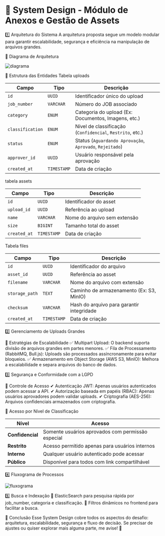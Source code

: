 # 📌 **System Design - Módulo de Anexos e Gestão de Assets**

1️⃣ Arquitetura do Sistema
A arquitetura proposta segue um modelo modular para garantir escalabilidade, segurança e eficiência na manipulação de arquivos grandes.

📌 Diagrama de Arquitetura

![diagrama](https://github.com/user-attachments/assets/e21ad401-23d8-490b-80a1-8dc5ea205dc6)

📌 Estrutura das Entidades
Tabela uploads

| Campo         | Tipo        | Descrição                                           |
|--------------|------------|------------------------------------------------------|
| `id`         | `UUID`      | Identificador único do upload                      |
| `job_number` | `VARCHAR`   | Número do JOB associado                            |
| `category`   | `ENUM`      | Categoria do upload (Ex: Documentos, Imagens, etc.)|
| `classification` | `ENUM`  | Nível de classificação (`Confidencial`, `Restrito`, etc.) |
| `status`     | `ENUM`      | Status (`Aguardando Aprovação`, `Aprovado`, `Rejeitado`) |
| `approver_id` | `UUID`     | Usuário responsável pela aprovação                 |
| `created_at` | `TIMESTAMP` | Data de criação                                    |


tabela assets

| Campo      | Tipo      | Descrição                                    |
|-----------|---------|--------------------------------------------|
| `id`      | `UUID`  | Identificador do asset                     |
| `upload_id` | `UUID`  | Referência ao upload                     |
| `name`    | `VARCHAR` | Nome do arquivo sem extensão             |
| `size`    | `BIGINT`  | Tamanho total do asset                   |
| `created_at` | `TIMESTAMP` | Data de criação                    |


Tabela files

| Campo        | Tipo      | Descrição                                    |
|-------------|---------|--------------------------------------------|
| `id`        | `UUID`  | Identificador do arquivo                  |
| `asset_id`  | `UUID`  | Referência ao asset                       |
| `filename`  | `VARCHAR` | Nome do arquivo com extensão            |
| `storage_path` | `TEXT` | Caminho de armazenamento (Ex: S3, MinIO) |
| `checksum`  | `VARCHAR` | Hash do arquivo para garantir integridade |
| `created_at` | `TIMESTAMP` | Data de criação                    |


2️⃣ Gerenciamento de Uploads Grandes

🔹 Estratégias de Escalabilidade
✅ Multipart Upload: O backend suporta divisão de arquivos grandes em partes menores.
✅ Fila de Processamento (RabbitMQ, Bull.js): Uploads são processados assíncronamente para evitar bloqueios.
✅ Armazenamento em Object Storage (AWS S3, MinIO): Melhora a escalabilidade e separa arquivos do banco de dados.

3️⃣ Segurança e Conformidade com a LGPD

🔹 Controle de Acesso
✔ Autenticação JWT: Apenas usuários autenticados podem acessar a API.
✔ Autorização baseada em papéis (RBAC): Apenas usuários aprovadores podem validar uploads.
✔ Criptografia (AES-256): Arquivos confidenciais armazenados com criptografia.

🔹 Acesso por Nível de Classificação

| Nível         | Acesso                                               |
|--------------|-------------------------------------------------------|
| **Confidencial** | Somente usuários aprovados com permissão especial |
| **Restrito**    | Acesso permitido apenas para usuários internos     |
| **Interno**     | Qualquer usuário autenticado pode acessar         |
| **Público**     | Disponível para todos com link compartilhável     |


4️⃣ Fluxograma de Processos

![fluxograma](https://github.com/user-attachments/assets/428f2258-a519-405d-9708-0402427203ba)

5️⃣ Busca e Indexação
🔎 ElasticSearch para pesquisa rápida por job_number, categoria e classificação.
📂 Filtros dinâmicos no frontend para facilitar a busca.

🎯 Conclusão
Esse System Design cobre todos os aspectos do desafio: arquitetura, escalabilidade, segurança e fluxo de decisão. Se precisar de ajustes ou quiser explorar mais alguma parte, me avise! 🚀

